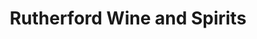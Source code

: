 ---
title: "Rutherford Wine and Spirits"
url: /rutherford/rutherford-wine-and-spirits/
shop: alcohol
---